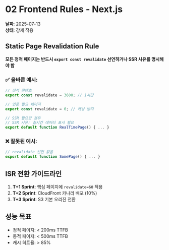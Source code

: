 # 02 Frontend Rules - Next.js

**날짜**: 2025-07-13  
**상태**: 강제 적용

## Static Page Revalidation Rule

**모든 정적 페이지는 반드시 `export const revalidate` 선언하거나 SSR 사유를 명시해야 함**

### ✅ 올바른 예시:

```typescript
// 정적 콘텐츠
export const revalidate = 3600; // 1시간

// 인증 필요 페이지
export const revalidate = 0; // 캐싱 방지

// SSR 필요한 경우
// SSR 사유: 실시간 데이터 표시 필요
export default function RealTimePage() { ... }
```

### ❌ 잘못된 예시:

```typescript
// revalidate 선언 없음
export default function SomePage() { ... }
```

## ISR 전환 가이드라인

1. **T+1 Sprint**: 핵심 페이지에 `revalidate=60` 적용
2. **T+2 Sprint**: CloudFront 카나리 배포 (10%)
3. **T+3 Sprint**: S3 기본 오리진 전환

## 성능 목표

- 정적 페이지: < 200ms TTFB
- 동적 페이지: < 500ms TTFB
- 캐시 히트율: > 85%